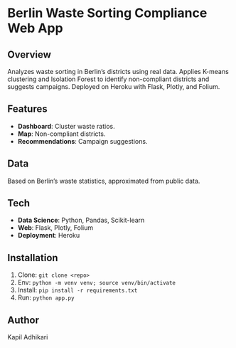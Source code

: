 # Berlin Waste Sorting Compliance Web App

## Overview
Analyzes waste sorting in Berlin’s districts using real data. Applies K-means clustering and Isolation Forest to identify non-compliant districts and suggests campaigns. Deployed on Heroku with Flask, Plotly, and Folium.

## Features
- **Dashboard**: Cluster waste ratios.
- **Map**: Non-compliant districts.
- **Recommendations**: Campaign suggestions.

## Data
Based on Berlin’s waste statistics, approximated from public data.

## Tech
- **Data Science**: Python, Pandas, Scikit-learn
- **Web**: Flask, Plotly, Folium
- **Deployment**: Heroku

## Installation
1. Clone: `git clone <repo>`
2. Env: `python -m venv venv; source venv/bin/activate`
3. Install: `pip install -r requirements.txt`
4. Run: `python app.py`

## Author
Kapil Adhikari
